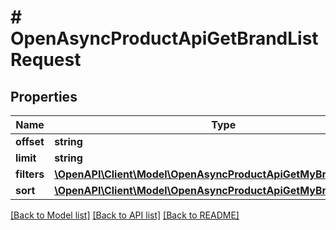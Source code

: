 # # OpenAsyncProductApiGetBrandListRequest

## Properties

Name | Type | Description | Notes
------------ | ------------- | ------------- | -------------
**offset** | **string** |  | [optional]
**limit** | **string** |  | [optional]
**filters** | [**\OpenAPI\Client\Model\OpenAsyncProductApiGetMyBrandListFilters**](OpenAsyncProductApiGetMyBrandListFilters.md) |  | [optional]
**sort** | [**\OpenAPI\Client\Model\OpenAsyncProductApiGetMyBrandListSort**](OpenAsyncProductApiGetMyBrandListSort.md) |  | [optional]

[[Back to Model list]](../../README.md#models) [[Back to API list]](../../README.md#endpoints) [[Back to README]](../../README.md)
